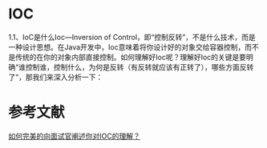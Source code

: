# IOC



1.1、IoC是什么Ioc—Inversion of Control，即“控制反转”，不是什么技术，而是一种设计思想。在Java开发中，Ioc意味着将你设计好的对象交给容器控制，而不是传统的在你的对象内部直接控制。如何理解好Ioc呢？理解好Ioc的关键是要明确“谁控制谁，控制什么，为何是反转（有反转就应该有正转了），哪些方面反转了”，那我们来深入分析一下：



# 参考文献
[如何完美的向面试官阐述你对IOC的理解？](https://juejin.im/post/5ca40fa5f265da309e173e62)